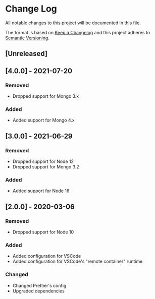 # Change Log

All notable changes to this project will be documented in this file.

The format is based on [Keep a Changelog](http://keepachangelog.com/)
and this project adheres to [Semantic Versioning](http://semver.org/).

## [Unreleased]

## [4.0.0] - 2021-07-20

### Removed

- Dropped support for Mongo 3.x

### Added

- Added support for Mongo 4.x

## [3.0.0] - 2021-06-29

### Removed

- Dropped support for Node 12
- Dropped support for Mongo 3.2

### Added

- Added support for Node 16

## [2.0.0] - 2020-03-06

### Removed

- Dropped support for Node 10

### Added

- Added configuration for VSCode
- Added configuration for VSCode's "remote container" runtime

### Changed

- Changed Prettier's config
- Upgraded dependencies
